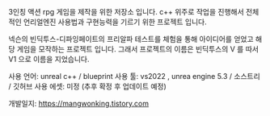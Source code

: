 3인칭 액션 rpg 게임을 제작을 위한 저장소 입니다.
c++ 위주로 작업을 진행해서 전체적인 언리얼엔진 사용법과 구현능력을 기르기 위한 프로젝트 입니다.

넥슨의 빈딕투스-디파잉페이트의 프리알파 테스트를 체험을 통해 아이디어를 얻었고 
해당 게임을 모작하는 프로젝트 입니다.
그래서 프로젝트의 이름은 빈딕투스의 V 를 따서 V1 으로 이름을 지었습니다.

사용 언어: unreal c++ / blueprint 
사용 툴: vs2022 , unrea engine 5.3 / 소스트리 / 깃허브
사용 에셋: 미정 (추후 확정 후 업데이트 예정)

개발일지: https://mangwonking.tistory.com
